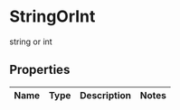 

# StringOrInt

string or int

## Properties

| Name | Type | Description | Notes |
|------------ | ------------- | ------------- | -------------|



